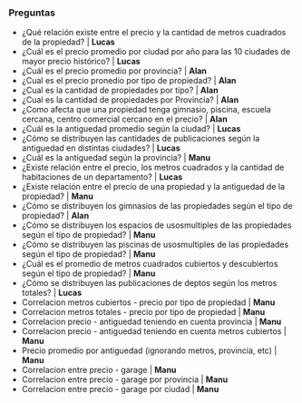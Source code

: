 ### Preguntas
* ¿Qué relación existe entre el precio y la cantidad de metros cuadrados de la propiedad? | **Lucas**
* ¿Cuál es el precio promedio por ciudad por año para las 10 ciudades de mayor precio histórico? | **Lucas**
* ¿Cuál es el precio promedio por provincia? | **Alan**
* ¿Cual es el precio pronedio por tipo de propiedad? | **Alan**
* ¿Cual es la cantidad de propiedades por tipo? | **Alan**
* ¿Cual es la cantidad de propiedades por Provincia? | **Alan**
* ¿Como afecta que una propiedad tenga gimnasio, piscina, escuela cercana, centro comercial cercano en el precio? | **Alan**
* ¿Cuál es la antiguedad promedio según la ciudad? | **Lucas**
* ¿Cómo se distribuyen las cantidades de publicaciones según la antiguedad en distintas ciudades? | **Lucas**
* ¿Cuál es la antiguedad según la provincia? | **Manu**
* ¿Existe relación entre el precio, los metros cuadrados y la cantidad de habitaciones de un departamento? | **Lucas**
* ¿Existe relación entre el precio de una propiedad y la antiguedad de la propiedad? | **Manu**
* ¿Cómo se distribuyen los gimnasios de las propiedades según el tipo de propiedad? | **Alan**
* ¿Cómo se distribuyen los espacios de usosmultiples de las propiedades según el tipo de propiedad?  | **Manu**
* ¿Cómo se distribuyen las piscinas de usosmultiples de las propiedades según el tipo de propiedad? | **Manu**
* ¿Cuál es el promedio de metros cuadrados cubiertos y descubiertos según el tipo de propiedad? | **Manu**
* ¿Cómo se distribuyen las publicaciones de deptos según los metros totales? | **Lucas**
* Correlacion metros cubiertos - precio por tipo de propiedad | **Manu**
* Correlacion metros totales - precio por tipo de propiedad  | **Manu**
* Correlacion precio - antiguedad teniendo en cuenta provincia | **Manu**
* Correlacion precio - antiguedad teniendo en cuenta metros cubiertos | **Manu**
* Precio promedio por antiguedad (ignorando metros, provincia, etc) | **Manu**
* Correlacion entre precio - garage | **Manu**
* Correlacion entre precio - garage por provincia | **Manu**
* Correlacion entre precio - garage por ciudad | **Manu**

